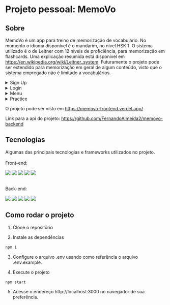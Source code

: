 # Projeto pessoal: MemoVo


## Sobre

MemoVo é um app para treino de memorização de vocabulário. No momento o idioma disponível é o mandarim, no nível HSK 1. O sistema utilizado é o de Leitner com 12 níveis de proficiência, para memorização em flashcards. Uma explicação resumida está disponível em https://en.wikipedia.org/wiki/Leitner_system. Futuramente o projeto pode ser extendido para memorização em geral de algum conteúdo, visto que o sistema empregado não é limitado a vocabulários.


<details>
    <summary>Sign Up</summary>

<img src="./src/assets/images/signup.png" alt="My project structure">
</details>

<details>
    <summary>Login</summary>

<img src="./src/assets/images/signin.png" alt="My project structure">
</details>

<details>
    <summary>Menu</summary>

<img src="./src/assets/images/menu.gif" alt="My project structure">
</details>

<details>
    <summary>Practice</summary>

<img src="./src/assets/images/game.gif" alt="My project structure">
</details>


O projeto pode ser visto em https://memovo-frontend.vercel.app/

Link para a api do projeto: https://github.com/FernandoAlmeida2/memovo-backend

## Tecnologias
Algumas das principais tecnologias e frameworks utilizados no projeto.<br/><br/>
Front-end:<br/>
<div>
    <img src="https://img.shields.io/badge/styled--components-DB7093?style=for-the-badge&logo=styled-components&logoColor=white" height="22px"/>
    <img src="https://img.shields.io/badge/axios%20-%2320232a.svg?&style=for-the-badge&color=informational" height="22px" />
    <img src="https://img.shields.io/badge/React_Router-CA4245?style=for-the-badge&logo=react-router&logoColor=white" height="22px" />
    <img src="https://img.shields.io/badge/react-app%20-%2320232a.svg?&style=for-the-badge&color=60ddf9&logo=react&logoColor=%2361DAFB" height="22px" />
    <img src="https://img.shields.io/badge/React-20232A?style=for-the-badge&logo=react&logoColor=61DAFB" height="22px" />
</div>

<br/>Back-end:<br/>
<div>
    <img src="https://img.shields.io/badge/Node.js-339933?style=for-the-badge&logo=nodedotjs&logoColor=white" height="22px"/>
    <img src="https://img.shields.io/badge/Express.js-000000?style=for-the-badge&logo=express&logoColor=white" height="22px" />
    <img src="https://img.shields.io/badge/TypeScript-007ACC?style=for-the-badge&logo=typescript&logoColor=white" height="22px" />
    <img src="https://img.shields.io/badge/Prisma-3982CE?style=for-the-badge&logo=Prisma&logoColor=white" height="22px" />
    <img src="https://img.shields.io/badge/Jest-C21325?style=for-the-badge&logo=jest&logoColor=white" height="22px" />
</div>


## Como rodar o projeto

1. Clone o repositório

2. Instale as dependências
```bash
npm i
```
3. Configure o arquivo .env usando como referência o arquivo .env.example.

4. Execute o projeto
```bash
npm start
```

5. Acesse o endereço http://localhost:3000 no navegador de sua preferência.
